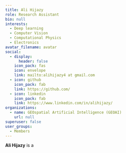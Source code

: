 ```yaml
---
title: Ali Hijazy
role: Research Assistant
bio: null
interests:
  - Deep learning
  - Computer Vision
  - Computational Physics
  - Electronics
avatar_filename: avatar
social:
  - display:
      header: false
    icon_pack: fas
    icon: envelope
    link: mailto:alihijazy4 at gmail.com
  - icon: github
    icon_pack: fab
    link: https://github.com/
  - icon: linkedin
    icon_pack: fab
    link: https://www.linkedin.com/in/alihijazy/
organizations:
  - name: GEOspatial Artificial Intelligence (GEOAI)
    url: null
superuser: false
user_groups:
  - Members
---
```


**Ali Hijazy** is a 